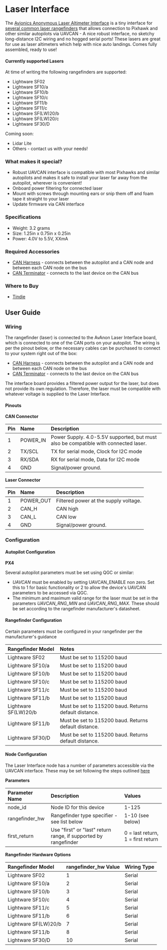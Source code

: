# Laser Interface

The [Avionics Anonymous Laser Altimeter Interface](https://www.tindie.com/products/avionicsanonymous/uavcan-laser-altimeter-interface/) is a tiny interface for [several common laser rangefinders](laser_interface.md#currently-supported-lasers) that allows connection to Pixhawk and other similar autopilots via UAVCAN - A nice robust interface, no sketchy long-distance I2C wiring and no hogged serial ports! These lasers are great for use as laser altimeters which help with nice auto landings. Comes fully assembled, ready to use!

#### Currently supported Lasers

At time of writing the following rangefinders are supported:

* Lightware SF02
* Lightware SF10/a
* Lightware SF10/b
* Lightware SF10/c
* Lightware SF11/b
* Lightware SF11/c
* Lightware SF\(LW\)20/b
* Lightware SF\(LW\)20/c
* Lightware SF30/D

Coming soon:

* Lidar Lite
* Others - contact us with your needs!

### What makes it special?

* Robust UAVCAN interface is compatible with most Pixhawks and similar autopilots and makes it safe to install your laser far away from the autopilot, wherever is convenient!
* Onboard power filtering for connected laser
* Mount with screws through mounting ears or snip them off and foam tape it straight to your laser
* Update firmware via CAN interface

### Specifications

* Weight: 3.2 grams  
* Size: 1.25in x 0.75in x 0.25in  
* Power: 4.0V to 5.5V, XXmA  

### Required Accessories

* [CAN Harness](https://www.tindie.com/products/avionicsanonymous/uavcan-interconnect-cable/) - connects between the autopilot and a CAN node and between each CAN node on the bus
* [CAN Terminator](https://www.tindie.com/products/avionicsanonymous/uavcan-jst-terminator/) - connects to the last device on the CAN bus

### Where to Buy

* [Tindie](https://www.tindie.com/products/avionicsanonymous/uavcan-laser-altimeter-interface/)

## User Guide

### Wiring

The rangefinder \(laser\) is connected to the AvAnon Laser Interface board, which is connected to one of the CAN ports on your autopilot. The wiring is per the pinout below, or the necessary cables can be purchased to connect to your system right out of the box:

* [CAN Harness](https://www.tindie.com/products/avionicsanonymous/uavcan-interconnect-cable/) - connects between the autopilot and a CAN node and between each CAN node on the bus
* [CAN Terminator](https://www.tindie.com/products/avionicsanonymous/uavcan-jst-terminator/) - connects to the last device on the CAN bus

The interface board provides a filtered power output for the laser, but does not provide its own regulation. Therefore, the laser must be compatible with whatever voltage is supplied to the Laser Interface.

#### Pinouts

**CAN Connector**

| Pin | Name | Description |
| :--- | :--- | :--- |
| 1 | POWER\_IN | Power Supply. 4.0-5.5V supported, but must also be compatible with connected laser. |
| 2 | TX/SCL | TX for serial mode, Clock for I2C mode |
| 3 | RX/SDA | RX for serial mode, Data for I2C mode |
| 4 | GND | Signal/power ground. |

**Laser Connector**

| Pin | Name | Description |
| :--- | :--- | :--- |
| 1 | POWER\_OUT | Filtered power at the supply voltage. |
| 2 | CAN\_H | CAN high |
| 3 | CAN\_L | CAN low |
| 4 | GND | Signal/power ground. |

### Configuration

#### Autopilot Configuration

**PX4**

Several autopilot parameters must be set using QGC or similar:

* _UAVCAN_ must be enabled by setting UAVCAN\_ENABLE non zero. Set this to 1 for basic functionality or 2 to allow the device's UAVCAN parameters to be accessed via QGC.
* The minimum and maximum valid range for the laser must be set in the parameters _UAVCAN\_RNG\_MIN_ and _UAVCAN\_RNG\_MAX_. These should be set according to the rangefinder manufacturer's datasheet.

#### Rangefinder Configuration

Certain parameters must be configured in your rangefinder per the manufacturer's guidance

| Rangefinder Model | Notes |
| :--- | :--- |
| Lightware SF02 | Must be set to 115200 baud |
| Lightware SF10/a | Must be set to 115200 baud |
| Lightware SF10/b | Must be set to 115200 baud |
| Lightware SF10/c | Must be set to 115200 baud |
| Lightware SF11/c | Must be set to 115200 baud |
| Lightware SF11/b | Must be set to 115200 baud |
| Lightware SF\(LW\)20/b | Must be set to 115200 baud. Returns default distance. |
| Lightware SF11/b | Must be set to 115200 baud. Returns default distance. |
| Lightware SF30/D | Must be set to 115200 baud. Returns default distance. |

#### Node Configuration

The Laser Interface node has a number of parameters accessible via the UAVCAN interface. These may be set following the steps outlined [here](../general/parameters.md)

**Parameters**

| Parameter Name | Description | Values |
| :--- | :--- | :--- |
| node\_id | Node ID for this device | 1-125 |
| rangefinder\_hw | Rangefinder type specifier - see list below | 1-10 \(see below\) |
| first\_return | Use "first" or "last" return range, if supported by rangefinder | 0 = last return, 1 = first return |

**Rangefinder Hardware Options**

| Rangefinder Model | rangefinder\_hw Value | Wiring Type |
| :--- | :--- | :--- |
| Lightware SF02 | 1 | Serial |
| Lightware SF10/a | 2 | Serial |
| Lightware SF10/b | 3 | Serial |
| Lightware SF10/c | 4 | Serial |
| Lightware SF11/c | 5 | Serial |
| Lightware SF11/b | 6 | Serial |
| Lightware SF\(LW\)20/b | 7 | Serial |
| Lightware SF11/b | 8 | Serial |
| Lightware SF30/D | 10 | Serial |

